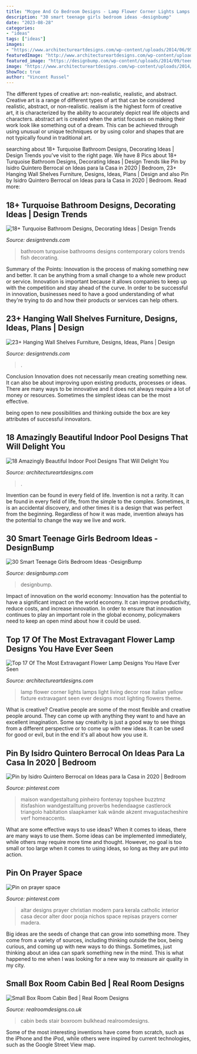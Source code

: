 ```yaml
---
title: "Mcgee And Co Bedroom Designs - Lamp Flower Corner Lights Lamps Light Living Decor Rose Italian Yellow Fixture Extravagant Seen Ever Designs Most Lighting Flowers Theme"
description: "30 smart teenage girls bedroom ideas -designbump"
date: "2023-08-28"
categories:
- "ideas"
tags: ["ideas"]
images:
- "https://www.architectureartdesigns.com/wp-content/uploads/2014/06/950.jpg"
featuredImage: "http://www.architectureartdesigns.com/wp-content/uploads/2017/02/7-31.jpg"
featured_image: "https://designbump.com/wp-content/uploads/2014/09/teenage-girl-bedroom-ideaas-003.jpg"
image: "https://www.architectureartdesigns.com/wp-content/uploads/2014/06/950.jpg"
ShowToc: true
author: "Vincent Russel"
---
```



The different types of creative art: non-realistic, realistic, and abstract.
Creative art is a range of different types of art that can be considered realistic, abstract, or non-realistic. realism is the highest form of creative art, it is characterized by the ability to accurately depict real life objects and characters. abstract art is created when the artist focuses on making their work look like something out of a dream. This can be achieved through using unusual or unique techniques or by using color and shapes that are not typically found in traditional art.

	

		
searching about 18+ Turquoise Bathroom Designs, Decorating Ideas | Design Trends you've visit to the right page. We have 8 Pics about 18+ Turquoise Bathroom Designs, Decorating Ideas | Design Trends like Pin by Isidro Quintero Berrocal on Ideas para la Casa in 2020 | Bedroom, 23+ Hanging Wall Shelves Furniture, Designs, Ideas, Plans | Design and also Pin by Isidro Quintero Berrocal on Ideas para la Casa in 2020 | Bedroom. Read more:
		
    
## 18+ Turquoise Bathroom Designs, Decorating Ideas | Design Trends

<img loading=lazy src="https://images.designtrends.com/wp-content/uploads/2016/03/10092754/Contemporary-Turquoise-Bathroom.jpg" onerror="this.onerror=null;this.src='https://tse3.mm.bing.net/th?id=OIP.hzIa4jna4VTc95dSkQvxYwHaLH&amp;pid=15.1';" alt="18+ Turquoise Bathroom Designs, Decorating Ideas | Design Trends">

_Source: designtrends.com_

>bathroom turquoise bathrooms designs contemporary colors trends fish decorating. 

	

Summary of the Points:
Innovation is the process of making something new and better. It can be anything from a small change to a whole new product or service. Innovation is important because it allows companies to keep up with the competition and stay ahead of the curve. In order to be successful in innovation, businesses need to have a good understanding of what they're trying to do and how their products or services can help others.

    
## 23+ Hanging Wall Shelves Furniture, Designs, Ideas, Plans | Design

<img loading=lazy src="https://images.designtrends.com/wp-content/uploads/2016/03/02121357/Kids-Bedroom-Wall-Hanging-Shelves.jpg" onerror="this.onerror=null;this.src='https://tse2.mm.bing.net/th?id=OIP.pZpNAcuIHxr37I8TG-gH7wHaJ4&amp;pid=15.1';" alt="23+ Hanging Wall Shelves Furniture, Designs, Ideas, Plans | Design">

_Source: designtrends.com_

>. 

	

Conclusion
Innovation does not necessarily mean creating something new. It can also be about improving upon existing products, processes or ideas.
There are many ways to be innovative and it does not always require a lot of money or resources. Sometimes the simplest ideas can be the most effective.

 being open to new possibilities and thinking outside the box are key attributes of successful innovators.

    
## 18 Amazingly Beautiful Indoor Pool Designs That Will Delight You

<img loading=lazy src="https://www.architectureartdesigns.com/wp-content/uploads/2014/06/950.jpg" onerror="this.onerror=null;this.src='https://tse2.mm.bing.net/th?id=OIP.o_s1HDUtyQ0lTh-FCM9fwAHaFj&amp;pid=15.1';" alt="18 Amazingly Beautiful Indoor Pool Designs That Will Delight You">

_Source: architectureartdesigns.com_

>. 

	

Invention can be found in every field of life.
Invention is not a rarity. It can be found in every field of life, from the simple to the complex. Sometimes, it is an accidental discovery, and other times it is a design that was perfect from the beginning. Regardless of how it was made, invention always has the potential to change the way we live and work.

    
## 30 Smart Teenage Girls Bedroom Ideas -DesignBump

<img loading=lazy src="https://designbump.com/wp-content/uploads/2014/09/teenage-girl-bedroom-ideaas-003.jpg" onerror="this.onerror=null;this.src='https://tse3.mm.bing.net/th?id=OIP.n1ZGMTXK31irc-csM-0zjQHaJ4&amp;pid=15.1';" alt="30 Smart Teenage Girls Bedroom Ideas -DesignBump">

_Source: designbump.com_

>designbump. 

	

Impact of innovation on the world economy:
Innovation has the potential to have a significant impact on the world economy. It can improve productivity, reduce costs, and increase innovation. In order to ensure that innovation continues to play an important role in the global economy, policymakers need to keep an open mind about how it could be used.

    
## Top 17 Of The Most Extravagant Flower Lamp Designs You Have Ever Seen

<img loading=lazy src="http://www.architectureartdesigns.com/wp-content/uploads/2017/02/7-31.jpg" onerror="this.onerror=null;this.src='https://tse3.mm.bing.net/th?id=OIP.ave_mEXlhL7KwYgAZDLDMQHaH9&amp;pid=15.1';" alt="Top 17 Of The Most Extravagant Flower Lamp Designs You Have Ever Seen">

_Source: architectureartdesigns.com_

>lamp flower corner lights lamps light living decor rose italian yellow fixture extravagant seen ever designs most lighting flowers theme. 

	

What is creative?
Creative people are some of the most flexible and creative people around. They can come up with anything they want to and have an excellent imagination. Some say creativity is just a good way to see things from a different perspective or to come up with new ideas. It can be used for good or evil, but in the end it's all about how you use it.

    
## Pin By Isidro Quintero Berrocal On Ideas Para La Casa In 2020 | Bedroom

<img loading=lazy src="https://i.pinimg.com/736x/68/d9/64/68d964d845bf6caa97d4f3e4a279cdf0.jpg" onerror="this.onerror=null;this.src='https://tse4.mm.bing.net/th?id=OIP.rImo2DNYjjImoj4f7_BEiwHaLJ&amp;pid=15.1';" alt="Pin by Isidro Quintero Berrocal on Ideas para la Casa in 2020 | Bedroom">

_Source: pinterest.com_

>maison wandgestaltung pinheiro fontenay topshee buzztmz itisfashion wandgestalltung proverbs hedendaagse castlerock triangolo habitation slaapkamer kak wände akzent mvagustacheshire verf homeaccents. 

	

What are some effective ways to use ideas?
When it comes to ideas, there are many ways to use them. Some ideas can be implemented immediately, while others may require more time and thought. However, no goal is too small or too large when it comes to using ideas, so long as they are put into action.

    
## Pin On Prayer Space

<img loading=lazy src="https://i.pinimg.com/736x/c5/b7/a2/c5b7a2dbc8098164763b6266871eba19.jpg" onerror="this.onerror=null;this.src='https://tse1.mm.bing.net/th?id=OIP.b09sfn89PsI-KmrTtcs4ggAAAA&amp;pid=15.1';" alt="Pin on prayer space">

_Source: pinterest.com_

>altar designs prayer christian modern para kerala catholic interior casa decor alter door pooja nichos space repisas prayers corner madera. 

	

Big ideas are the seeds of change that can grow into something more. They come from a variety of sources, including thinking outside the box, being curious, and coming up with new ways to do things. Sometimes, just thinking about an idea can spark something new in the mind. This is what happened to me when I was looking for a new way to measure air quality in my city.

    
## Small Box Room Cabin Bed | Real Room Designs

<img loading=lazy src="https://realroomdesigns.co.uk/wp-content/uploads/2014/01/Stockton-Altrincham-Boxroom-cabin-bed-1-1024x768.jpg" onerror="this.onerror=null;this.src='https://tse1.mm.bing.net/th?id=OIP.WL5vOlg7P3VdrAAOtSuolQHaFj&amp;pid=15.1';" alt="Small Box Room Cabin Bed | Real Room Designs">

_Source: realroomdesigns.co.uk_

>cabin beds stair boxroom bulkhead realroomdesigns. 

	

Some of the most interesting inventions have come from scratch, such as the iPhone and the iPod, while others were inspired by current technologies, such as the Google Street View map.

